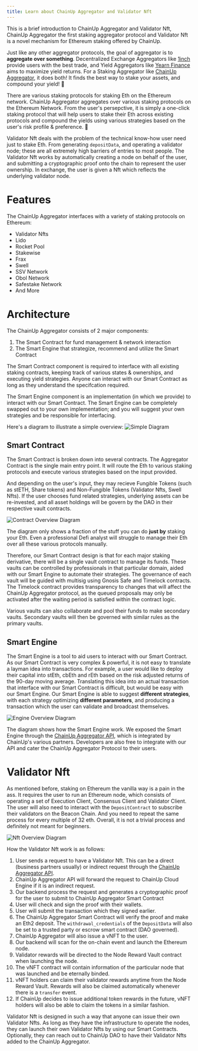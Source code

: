 ```yaml
---
title: Learn about ChainUp Aggregator and Validator Nft
---
```


This is a brief introduction to ChainUp Aggregator and Validator Nft, ChainUp Aggregator the first staking aggregator protocol and Validator Nft is a novel mechanism for Ethereum staking offered by ChainUp. 

Just like any other aggregator protocols, the goal of aggregator is to **aggregate over something**. Decentralized Exchange Aggregators like [1inch](https://app.1inch.io/) provide users with the best trade, and Yield Aggregators like [Yearn Finance](https://yearn.finance/) aims to maximize yield returns. For a Staking Aggregator like [ChainUp Aggregator](https://staking.chainupcloud.com/), it does both! It finds the best way to stake your assets, and compound your yield! 💎

There are various staking protocols for staking Eth on the Ethereum network. ChainUp Aggregator aggregates over various staking protocols on the Ethereum Network. From the user's persepctive, it is simply a one-click staking protocol that will help users to stake their Eth across existing protocols and compound the yields using various strategies based on the user's risk profile & preference. 🧸

Validator Nft deals with the problem of the technical know-how user need just to stake Eth. From generating `depositData`, and operating a validator node; these are all extremely high barriers of entries to most people. The Validator Nft works by automatically creating a node on behalf of the user, and submitting a cryptographic proof onto the chain to represent the user ownership. In exchange, the user is given a Nft which reflects the underlying validator node.

# Features
The ChainUp Aggregator interfaces with a variety of staking protocols on Ethereum:
 * Validator Nfts
 * Lido
 * Rocket Pool
 * Stakewise
 * Frax
 * Swell
 * SSV Network
 * Obol Network
 * Safestake Network
 * And More

# Architecture
The ChainUp Aggregator consists of 2 major components:
1. The Smart Contract for fund management & network interaction
2. The Smart Engine that strategize, recommend and utilize the Smart Contract

The Smart Contract component is required to interface with all existing staking contracts, keeping track of various states & ownerships, and executing yield strategies. Anyone can interact with our Smart Contract as long as they understand the specifcation required.

The Smart Engine component is an implementation (in which we provide) to interact with our Smart Contract. The Smart Engine can be completely swapped out to your own implementation; and you will suggest your own strategies and be responsible for interfacing.

Here's a diagram to illustrate a simple overview:
![Simple Diagram](./images/simpleOverview.jpg)

## Smart Contract
The Smart Contract is broken down into several contracts. The Aggregator Contract is the single main entry point. It will route the Eth to various staking protocols and execute various strategies based on the input provided.

And depending on the user's input, they may recieve Fungible Tokens (such as stETH, Share tokens) and Non-Fungible Tokens (Validator Nfts, Swell Nfts). If the user chooses fund related strategies, underlying assets can be re-invested, and all asset holdings will be govern by the DAO in their respective vault contracts.

![Contract Overview Diagram](./images/contractOverview.jpg)

The diagram only shows a fraction of the stuff you can do **just by** staking your Eth. Even a professional Defi analyst will struggle to manage their Eth over all these various protocols manually.

Therefore, our Smart Contract design is that for each major staking derivative, there will be a single vault contract to manage its funds. These vaults can be controlled by professionals in that particular domain, aided with our Smart Engine to automate their strategies. The governance of each vault will be guided with multisig using Gnosis Safe and Timelock contracts. The Timelock contract provides transparency to changes that will affect the ChainUp Aggregator protocol, as the queued proposals may only be activated after the waiting period is satisfied within the contract logic.

Various vaults can also collaborate and pool their funds to make secondary vaults. Secondary vaults will then be governed with similar rules as the primary vaults.

## Smart Engine
The Smart Engine is a tool to aid users to interact with our Smart Contract. As our Smart Contract is very complex & powerful, it is not easy to translate a layman idea into transactions. For example, a user would like to deploy their capital into stEth, cbEth and rEth based on the risk adjusted returns of the 90-day moving average. Translating this idea into an actual transaction that interface with our Smart Contract is difficult, but would be easy with our Smart Engine. Our Smart Engine is able to suggest **different strategies**, with each strategy optimizing **different parameters**, and producing a transaction which the user can validate and broadcast themselves.

![Engine Overview Diagram](./images/engineOverview.jpg)

The diagram shows how the Smart Engine work. We exposed the Smart Engine through the [ChainUp Aggregator API](https://chainupcloud.github.io/swagger/), which is integrated by ChainUp's various partners. Developers are also free to integrate with our API and cater the ChainUp Aggregator Protocol to their users.

# Validator Nft
As mentioned before, staking on Ethereum the vanilla way is a pain in the ass. It requires the user to run an Ethereum node, which consists of operating a set of Execution Client, Consensus Client and Validator Client. The user will also need to interact with the `DepositContract` to subscribe their validators on the Beacon Chain. And you need to repeat the same process for every multiple of 32 eth. Overall, it is not a trivial process and definitely not meant for beginners.

![Nft Overview Diagram](./images/nftOverview.jpg)

How the Validator Nft work is as follows:
1. User sends a request to have a Validator Nft. This can be a direct (business partners usually) or indirect request through the [ChainUp Aggregator API](https://chainupcloud.github.io/swagger/).
2. ChainUp Aggregator API will forward the request to ChainUp Cloud Engine if it is an indirect request.
3. Our backend process the request and generates a cryptographic proof for the user to submit to ChainUp Aggregator Smart Contract
4. User will check and sign the proof with their wallets.
5. User will submit the transaction which they signed earlier.
6. The ChainUp Aggregator Smart Contract will verify the proof and make an Eth2 deposit. The `withdrawal_credentials` of the `DepositData` will also be set to a trusted party or escrow smart contract (DAO governed).
7. ChainUp Aggregator will also issue a vNFT to the user.
8. Our backend will scan for the on-chain event and launch the Ethereum node.
9. Validator rewards will be directed to the Node Reward Vault contract when launching the node.
10. The vNFT contract will contain information of the particular node that was launched and be eternally binded.
11. vNFT holders can claim their validator rewards anytime from the Node Reward Vault. Rewards will also be claimed automatically whenever there is a `transfer` event.
12. If ChainUp decides to issue additional token rewards in the future, vNFT holders will also be able to claim the tokens in a similar fashion.

Validator Nft is designed in such a way that anyone can issue their own Validator Nfts. As long as they have the infrastructure to operate the nodes, they can launch their own Validator Nfts by using our Smart Contracts. Optionally, they can reach out to ChainUp DAO to have their Validator Nfts added to the ChainUp Aggregator.